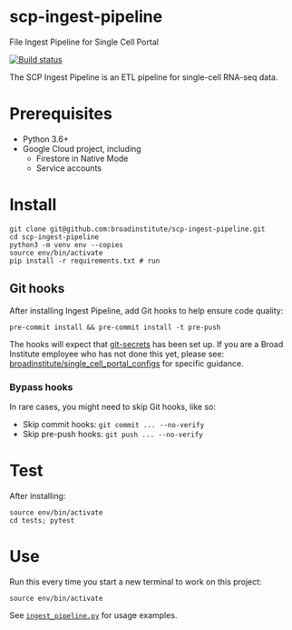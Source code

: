 # scp-ingest-pipeline
File Ingest Pipeline for Single Cell Portal

[![Build status](https://img.shields.io/circleci/build/github/broadinstitute/scp-ingest-pipeline.svg)](https://circleci.com/gh/broadinstitute/scp-ingest-pipeline)

The SCP Ingest Pipeline is an ETL pipeline for single-cell RNA-seq data.

# Prerequisites
* Python 3.6+
* Google Cloud project, including
  * Firestore in Native Mode
  * Service accounts

# Install
```
git clone git@github.com:broadinstitute/scp-ingest-pipeline.git
cd scp-ingest-pipeline
python3 -m venv env --copies
source env/bin/activate
pip install -r requirements.txt # run
```

## Git hooks
After installing Ingest Pipeline, add Git hooks to help ensure code quality:
```
pre-commit install && pre-commit install -t pre-push
```
The hooks will expect that [git-secrets](https://github.com/awslabs/git-secrets) has been set up. If you are a Broad Institute employee who has not done this yet, please see: [broadinstitute/single_cell_portal_configs](https://github.com/broadinstitute/single_cell_portal_configs) for specific guidance.

### Bypass hooks
In rare cases, you might need to skip Git hooks, like so:

* Skip commit hooks: `git commit ... --no-verify`
* Skip pre-push hooks: `git push ... --no-verify`

# Test
After installing:
```
source env/bin/activate
cd tests; pytest
```

# Use
Run this every time you start a new terminal to work on this project:
```
source env/bin/activate
```

See [`ingest_pipeline.py`](https://github.com/broadinstitute/scp-ingest-pipeline/blob/ew-tests-hook/ingest/ingest_pipeline.py) for usage examples.

